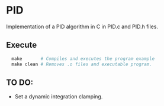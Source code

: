 # PID
Implementation of a PID algorithm in C in PID.c and PID.h files.


## Execute
```Makefile
  make       # Compiles and executes the program example
  make clean # Removes .o files and executable program.
```
## TO DO:
 - Set a dynamic integration clamping.